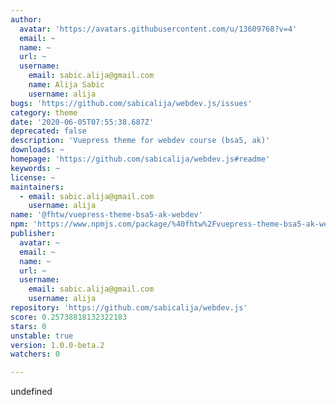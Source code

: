 ```yaml
---
author:
  avatar: 'https://avatars.githubusercontent.com/u/13609768?v=4'
  email: ~
  name: ~
  url: ~
  username:
    email: sabic.alija@gmail.com
    name: Alija Sabic
    username: alija
bugs: 'https://github.com/sabicalija/webdev.js/issues'
category: theme
date: '2020-06-05T07:55:38.687Z'
deprecated: false
description: 'Vuepress theme for webdev course (bsa5, ak)'
downloads: ~
homepage: 'https://github.com/sabicalija/webdev.js#readme'
keywords: ~
license: ~
maintainers:
  - email: sabic.alija@gmail.com
    username: alija
name: '@fhtw/vuepress-theme-bsa5-ak-webdev'
npm: 'https://www.npmjs.com/package/%40fhtw%2Fvuepress-theme-bsa5-ak-webdev'
publisher:
  avatar: ~
  email: ~
  name: ~
  url: ~
  username:
    email: sabic.alija@gmail.com
    username: alija
repository: 'https://github.com/sabicalija/webdev.js'
score: 0.25738818132322183
stars: 0
unstable: true
version: 1.0.0-beta.2
watchers: 0

---
```


undefined